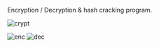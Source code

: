 Encryption / Decryption  & hash cracking program. 

![crypt](https://user-images.githubusercontent.com/96727508/178038344-b80e6498-ee57-488e-b451-acdc8b861325.png)


![enc](https://user-images.githubusercontent.com/96727508/178038568-4edf83ad-e2c2-479f-947d-38b8798a829b.png)
![dec](https://user-images.githubusercontent.com/96727508/178038581-257a91a8-fa06-40e8-ac07-46221adaced7.png)
